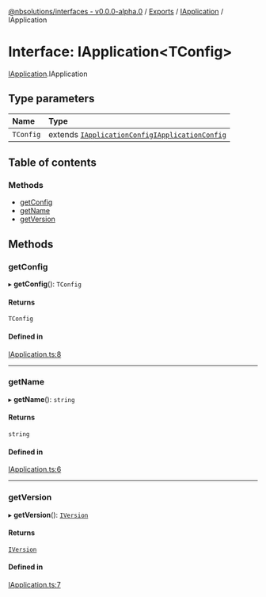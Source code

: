 [@nbsolutions/interfaces - v0.0.0-alpha.0](../README.md) / [Exports](../modules.md) / [IApplication](../modules/IApplication.md) / IApplication

# Interface: IApplication<TConfig\>

[IApplication](../modules/IApplication.md).IApplication

## Type parameters

| Name | Type |
| :------ | :------ |
| `TConfig` | extends [`IApplicationConfig`](IApplicationConfig.IApplicationConfig-1.md)[`IApplicationConfig`](IApplicationConfig.IApplicationConfig-1.md) |

## Table of contents

### Methods

- [getConfig](IApplication.IApplication-1.md#getconfig)
- [getName](IApplication.IApplication-1.md#getname)
- [getVersion](IApplication.IApplication-1.md#getversion)

## Methods

### getConfig

▸ **getConfig**(): `TConfig`

#### Returns

`TConfig`

#### Defined in

[IApplication.ts:8](https://github.com/nbsolutions-ca/interfaces/blob/f8eb3ad/src/IApplication.ts#L8)

___

### getName

▸ **getName**(): `string`

#### Returns

`string`

#### Defined in

[IApplication.ts:6](https://github.com/nbsolutions-ca/interfaces/blob/f8eb3ad/src/IApplication.ts#L6)

___

### getVersion

▸ **getVersion**(): [`IVersion`](IVersion.IVersion-1.md)

#### Returns

[`IVersion`](IVersion.IVersion-1.md)

#### Defined in

[IApplication.ts:7](https://github.com/nbsolutions-ca/interfaces/blob/f8eb3ad/src/IApplication.ts#L7)
